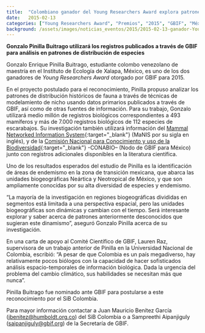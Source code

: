 ```yaml
---
title:  "Colombiano ganador del Young Researchers Award explora patrones históricos de la fauna mexicana"
date:   2015-02-13
categories: ["Young Researchers Award", "Premios", "2015", "GBIF", "México"]
background: /assets/images/noticias_eventos/2015/2015-02-13-ganador-Young-Researchers-Award.jpg
---
```


**Gonzalo Pinilla Buitrago utilizará los registros publicados a través de GBIF para análisis en patrones de distribución de especies**

Gonzalo Enrique Pinilla Buitrago, estudiante colombo venezolano de maestría en el Instituto de Ecología de Xalapa, México, es uno de los dos ganadores de *Young Researchers Award* otorgado por GBIF para 2015.  

En el proyecto postulado para el reconocimiento, Pinilla propuso analizar los patrones de distribución históricos de fauna a través de técnicas de modelamiento de nicho usando datos primarios publicados a través de GBIF, así como de otras fuentes de información. Para su trabajo, Gonzalo utilizará medio millón de registros biológicos correspondientes a 493 mamíferos y más de 7.000 registros biológicos de 112 especies de escarabajos. Su investigación también utilizará información del [Mammal Networked Information System](http://manisnet.org/){:target="_blank"} (MaNIS por su sigla en inglés), y de la [Comisión Nacional para Conocimiento y uso de la Biodiversidad](http://www.conabio.gob.mx/){:target="_blank"} -CONABIO– (Nodo de GBIF para México) junto con registros adicionales disponibles en la literatura científica.  

Uno de los resultados esperados del estudio de Pinilla es la identificación de áreas de endemismo en la zona de transición mexicana, que abarca las unidades biogeográficas Neártica y Neotropical de México, y que son ampliamente conocidas por su alta diversidad de especies y endemismo.  

“La mayoría de la investigación en regiones biogeográficas divididas en segmentos está limitada a una perspectiva espacial, pero las unidades biogeográficas son dinámicas y cambian con el tiempo. Será interesante explorar y saber acerca de patrones anteriormente desconocidos que sugieran este dinamismo”, aseguró Gonzalo Pinilla acerca de su investigación.  

En una carta de apoyo al Comité Científico de GBIF, Lauren Raz, supervisora de un trabajo anterior de Pinilla en la Universidad Nacional de Colombia, escribió: “A pesar de que Colombia es un país megadiverso, hay relativamente pocos biólogos con la capacidad de hacer sofisticados análisis espacio-temporales de información biológica. Dada la urgencia del problema del cambio climático, sus habilidades se necesitan más que nunca”.  

Pinilla Buitrago fue nominado ante GBIF para postularse a este reconocimiento por el SiB Colombia.  

Para mayor información contactar a Juan Mauricio Benítez García (jbenitez@humboldt.org.co) del SiB Colombia o a Sampreethi Aipanjiguly (saipanjiguly@gbif.org) de la Secretaría de GBIF.   
